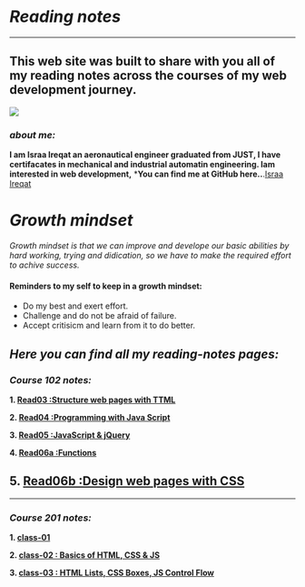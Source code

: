 # ***Reading notes***
----
## **This web site was built to share with you all of my reading notes across the courses of my web development journey.**

![](https://intaj.net/wp-content/uploads/2020/08/ASAC-Bilingual-1024x220.png)

### ***about me:***
**I am Israa Ireqat an aeronautical engineer graduated from JUST, I have certifacates in mechanical and industrial automatin engineering. Iam interested in web development,**
***You can find me at GitHub here..**.[Israa Ireqat](https://github.com/Israa-Ireqat)
# ***Growth mindset***
*Growth mindset is that we can improve and develope our basic abilities by hard working, trying and didication, so we have to make the required effort to achive success.*

#### **Reminders to my self to keep in a growth mindset:**
- Do my best and exert effort.
- Challenge and do not be afraid of failure.
- Accept critisicm and learn from it to do better.

## ***Here you can find all my reading-notes pages:***
### ***Course 102 notes:***
**1. [Read03 :Structure web pages with TTML](Read03.md)**

**2.  [Read04 :Programming with Java Script](Read04.md)**

**3.  [Read05 :JavaScript & jQuery](Read05.md)**

**4.  [Read06a :Functions](Read06a.md)**


**5.  [Read06b :Design web pages with CSS](Read06b.md)**
----
----
### ***Course 201 notes:***

**1.  [class-01 ](class-01.md)**

**2.  [class-02 : Basics of HTML, CSS & JS ](class-02.md)**

**3.  [class-03 : HTML Lists, CSS Boxes, JS Control Flow ](class-03.md)**
